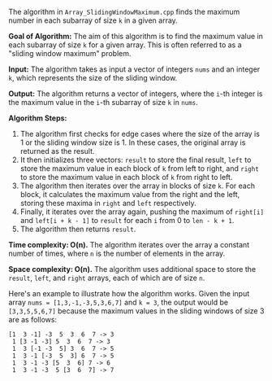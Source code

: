 The algorithm in `Array_SlidingWindowMaximum.cpp` finds the maximum number in each subarray of size `k` in a given array.

**Goal of Algorithm:**
The aim of this algorithm is to find the maximum value in each subarray of size `k` for a given array. This is often referred to as a "sliding window maximum" problem.

**Input:**
The algorithm takes as input a vector of integers `nums` and an integer `k`, which represents the size of the sliding window.

**Output:**
The algorithm returns a vector of integers, where the `i`-th integer is the maximum value in the `i`-th subarray of size `k` in `nums`.

**Algorithm Steps:**
1. The algorithm first checks for edge cases where the size of the array is 1 or the sliding window size is 1. In these cases, the original array is returned as the result.
2. It then initializes three vectors: `result` to store the final result, `left` to store the maximum value in each block of `k` from left to right, and `right` to store the maximum value in each block of `k` from right to left.
3. The algorithm then iterates over the array in blocks of size `k`. For each block, it calculates the maximum value from the right and the left, storing these maxima in `right` and `left` respectively.
4. Finally, it iterates over the array again, pushing the maximum of `right[i]` and `left[i + k - 1]` to `result` for each `i` from 0 to `len - k + 1`.
5. The algorithm then returns `result`.

**Time complexity: O(n).** The algorithm iterates over the array a constant number of times, where `n` is the number of elements in the array.

**Space complexity: O(n).** The algorithm uses additional space to store the `result`, `left`, and `right` arrays, each of which are of size `n`.

Here's an example to illustrate how the algorithm works. Given the input array `nums = [1,3,-1,-3,5,3,6,7]` and `k = 3`, the output would be `[3,3,5,5,6,7]` because the maximum values in the sliding windows of size 3 are as follows:

```
[1  3 -1] -3  5  3  6  7 -> 3
 1 [3 -1 -3] 5  3  6  7 -> 3
 1  3 [-1 -3  5] 3  6  7 -> 5
 1  3 -1 [-3  5  3] 6  7 -> 5
 1  3 -1 -3 [5  3  6] 7 -> 6
 1  3 -1 -3  5 [3  6  7] -> 7
```
